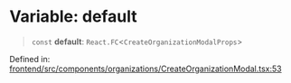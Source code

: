 # Variable: default

> `const` **default**: `React.FC`\<`CreateOrganizationModalProps`\>

Defined in: [frontend/src/components/organizations/CreateOrganizationModal.tsx:53](https://github.com/lsendel/sass/blob/ca8b2b87627589617e0de57047e1f50d53e78078/frontend/src/components/organizations/CreateOrganizationModal.tsx#L53)
